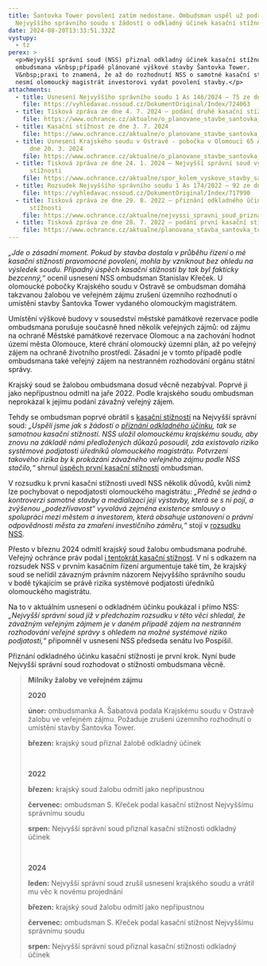 ```yaml
---
title: Šantovka Tower povolení zatím nedostane. Ombudsman uspěl už podruhé u
  Nejvyššího správního soudu s žádostí o odkladný účinek kasační stížnosti
date: 2024-08-20T13:33:51.332Z
vystupy:
  - tz
perex: >
  <p>Nejvyšší správní soud (NSS) přiznal odkladný účinek kasační stížnosti
  ombudsmana v&nbsp;případě plánované výškové stavby Šantovka Tower.
  V&nbsp;praxi to znamená, že až do rozhodnutí NSS o samotné kasační stížnosti
  nesmí olomoucký magistrát investorovi vydat povolení stavby.</p>
attachments:
  - title: Usnesení Nejvyššího správního soudu 1 As 146/2024 – 75 ze dne 15. 8. 2024
    file: https://vyhledavac.nssoud.cz/DokumentOriginal/Index/724063
  - title: Tisková zpráva ze dne 4. 7. 2024 – podání druhé kasační stížnosti
    file: https://www.ochrance.cz/aktualne/o_planovane_stavbe_santovka_tower_v_olomouci_bude_podruhe_rozhodovat_nejvyssi_spravni_soud_ombudsman_podal_kasacni_stiznost/
  - title: Kasační stížnost ze dne 3. 7. 2024
    file: https://www.ochrance.cz/aktualne/o_planovane_stavbe_santovka_tower_v_olomouci_bude_podruhe_rozhodovat_nejvyssi_spravni_soud_ombudsman_podal_kasacni_stiznost/kasacni_stiznost_vop.pdf
  - title: Usnesení Krajského soudu v Ostravě - pobočka v Olomouci 65 A 18/2020 ze
      dne 20. 3. 2024
    file: https://www.ochrance.cz/aktualne/o_planovane_stavbe_santovka_tower_v_olomouci_bude_podruhe_rozhodovat_nejvyssi_spravni_soud_ombudsman_podal_kasacni_stiznost/usneseni_ks_ostrava_65_a_18-2020_20.3.2024_.pdf
  - title: Tisková zpráva ze dne 24. 1. 2024 – Nejvyšší správní soud vyhověl kasační
      stížnosti
    file: https://www.ochrance.cz/aktualne/spor_kolem_vyskove_stavby_santovka_tower_v_olomouci_se_vraci_pred_krajsky_soud-_nejvyssi_spravni_soud_vyhovel_stiznosti_ombudsmana/
  - title: Rozsudek Nejvyššího správního soudu 1 As 174/2022 – 92 ze dne 24. 1. 2024
    file: https://vyhledavac.nssoud.cz/DokumentOriginal/Index/717990
  - title: Tisková zpráva ze dne 29. 8. 2022 – přiznání odkladného účinku kasační
      stížnosti
    file: https://www.ochrance.cz/aktualne/nejvyssi_spravni_soud_priznal_odkladny_ucinek_kasacni_stiznosti_ombudsmana_v_pripade_olomoucke_santovka_tower/
  - title: Tisková zpráva ze dne 28. 7. 2022 – podání první kasační stížnosti
    file: https://www.ochrance.cz/aktualne/planovana_stavba_santovka_tower_v_olomouci_miri_k_nejvyssimu_spravnimu_soudu_ombudsman_podal_kasacni_stiznost/
---
```

<p><em>&bdquo;Jde o zásadní moment. Pokud by stavba dostala v průběhu řízení o mé kasační stížnosti pravomocné povolení, mohla by vzniknout bez ohledu na výsledek soudu. Případný úspěch kasační stížnosti by tak byl fakticky bezcenný,&ldquo;</em> ocenil usnesení NSS ombudsman Stanislav Křeček. U olomoucké pobočky Krajského soudu v&nbsp;Ostravě se ombudsman domáhá takzvanou žalobou ve veřejném zájmu zrušení územního rozhodnutí o umístění stavby Šantovka Tower vydaného olomouckým magistrátem.</p>

<p>Umístění výškové budovy v&nbsp;sousedství městské památkové rezervace podle ombudsmana porušuje současně hned několik veřejných zájmů: od zájmu na ochraně Městské památkové rezervace Olomouc a na zachování hodnot území města Olomouce, které chrání olomoucký územní plán, až po veřejný zájem na ochraně životního prostředí. Zásadní je v&nbsp;tomto případě podle ombudsmana také veřejný zájem na nestranném rozhodování orgánu státní správy.</p>

<p>Krajský soud se žalobou ombudsmana dosud věcně nezabýval. Poprvé ji jako nepřípustnou odmítl na jaře 2022. Podle krajského soudu ombudsman neprokázal k&nbsp;jejímu podání závažný veřejný zájem.</p>

<p>Tehdy se ombudsman poprvé obrátil s&nbsp;<a href="https://www.nssoud.cz/rozhodovaci-cinnost/pruvodce-rizenim/pruvodce-rizenim/opravne-prostredky-proti-rozhodnuti-spravnich-soudu">kasační stížností</a> na Nejvyšší správní soud: <em>&bdquo;Uspěli jsme jak s&nbsp;žádostí o </em><a href="https://www.ochrance.cz/aktualne/nejvyssi_spravni_soud_priznal_odkladny_ucinek_kasacni_stiznosti_ombudsmana_v_pripade_olomoucke_santovka_tower/"><em>přiznání odkladného účinku</em></a><em>, tak se samotnou kasační stížností. NSS uložil olomouckému krajskému soudu, aby znovu na základě námi předložených důkazů posoudil, zda existovalo riziko systémové podjatosti úředníků olomouckého magistrátu. Potvrzení takového rizika by k&nbsp;prokázání závažného veřejného zájmu podle NSS stačilo,&ldquo; </em>shrnul <a href="https://www.ochrance.cz/aktualne/spor_kolem_vyskove_stavby_santovka_tower_v_olomouci_se_vraci_pred_krajsky_soud-_nejvyssi_spravni_soud_vyhovel_stiznosti_ombudsmana/">úspěch první kasační stížnosti</a> ombudsman.</p>

<p>V&nbsp;rozsudku k&nbsp;první kasační stížnosti uvedl NSS několik důvodů, kvůli nimž lze pochybovat o nepodjatosti olomouckého magistrátu: <em>&bdquo;Předně se jedná o kontroverzi samotné stavby a medializaci její výstavby, která se s&nbsp;ní pojí, a zvýšenou &bdquo;podezřívavost&ldquo; vyvolává zejména existence smlouvy o spolupráci mezi městem a investorem, která obsahuje ustanovení o právní odpovědnosti města za zmaření investičního záměru,&ldquo;</em> stojí v&nbsp;<a href="https://vyhledavac.nssoud.cz/DokumentOriginal/Index/717990">rozsudku NSS</a>.</p>

<p>Přesto v&nbsp;březnu 2024 odmítl krajský soud žalobu ombudsmana podruhé. Veřejný ochránce práv podal <a href="https://www.ochrance.cz/aktualne/o_planovane_stavbe_santovka_tower_v_olomouci_bude_podruhe_rozhodovat_nejvyssi_spravni_soud_ombudsman_podal_kasacni_stiznost/">i tentokrát kasační stížnost</a>. V&nbsp;ní s odkazem na rozsudek NSS v&nbsp;prvním kasačním řízení argumentuje také tím, že krajský soud se neřídil závazným právním názorem Nejvyššího správního soudu v&nbsp;bodě týkajícím se právě rizika systémové podjatosti úředníků olomouckého magistrátu.</p>

<p>Na to v aktuálním&nbsp;usnesení o odkladném účinku poukázal i přímo NSS: <em>&bdquo;Nejvyšší správní soud již v předchozím rozsudku v této věci shledal, že závažným veřejným zájmem je v daném případě zájem na nestranném rozhodování veřejné správy s ohledem na možné systémové riziko podjatosti,&ldquo;</em> připomněl v&nbsp;usnesení NSS předseda senátu Ivo Pospíšil.</p>

<p>Přiznání odkladného účinku kasační stížnosti je první krok. Nyní bude Nejvyšší správní soud rozhodovat o stížnosti ombudsmana věcně.</p>

<blockquote>
<p><strong>Milníky žaloby ve veřejném zájmu</strong></p>

<p><strong>2020 </strong></p>

<p><strong>únor:</strong> ombudsmanka A. Šabatová podala Krajskému soudu v&nbsp;Ostravě žalobu ve veřejném zájmu. Požaduje zrušení územního rozhodnutí o umístění stavby Šantovka Tower.</p>

<p><strong>březen:</strong> krajský soud přiznal žalobě odkladný účinek</p>

<p>&nbsp;</p>

<p><strong>2022 </strong></p>

<p><strong>březen:</strong> krajský soud žalobu odmítl jako nepřípustnou</p>

<p><strong>červenec:</strong> ombudsman S. Křeček podal kasační stížnost Nejvyššímu správnímu soudu</p>

<p><strong>srpen:</strong> Nejvyšší správní soud přiznal kasační stížnosti odkladný účinek</p>

<p>&nbsp;</p>

<p><strong>2024</strong></p>

<p><strong>leden:</strong> Nejvyšší správní soud zrušil usnesení krajského soudu a vrátil mu věc k&nbsp;novému projednání</p>

<p><strong>březen:</strong> krajský soud žalobu odmítl jako nepřípustnou</p>

<p><strong>červenec:</strong> ombudsman S. Křeček podal kasační stížnost Nejvyššímu správnímu soudu</p>

<p><strong>srpen:</strong> Nejvyšší správní soud přiznal kasační stížnosti odkladný účinek</p>
</blockquote>
